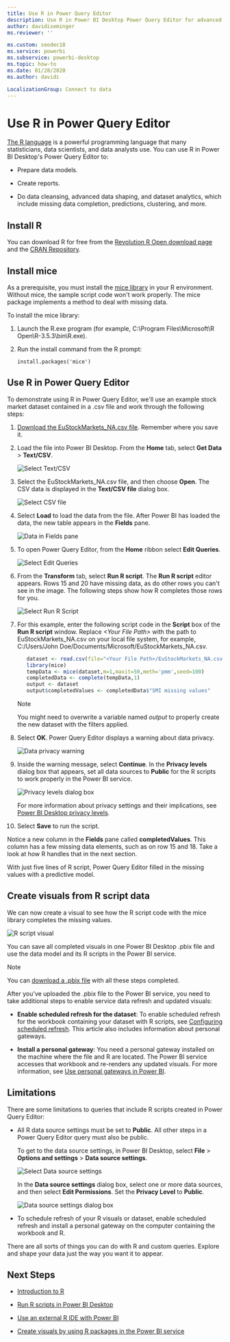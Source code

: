 ```yaml
---
title: Use R in Power Query Editor
description: Use R in Power BI Desktop Power Query Editor for advanced analytics.
author: davidiseminger
ms.reviewer: ''

ms.custom: seodec18
ms.service: powerbi
ms.subservice: powerbi-desktop
ms.topic: how-to
ms.date: 01/28/2020
ms.author: davidi

LocalizationGroup: Connect to data
---
```

# Use R in Power Query Editor

[The R language](https://mran.microsoft.com/documents/what-is-r) is a powerful programming language that many statisticians, data scientists, and data analysts use. You can use R in Power BI Desktop's Power Query Editor to:

* Prepare data models.

* Create reports.

* Do data cleansing, advanced data shaping, and dataset analytics, which include missing data completion, predictions, clustering, and more.  

## Install R

You can download R for free from the [Revolution R Open download page](https://mran.revolutionanalytics.com/download/) and the [CRAN Repository](https://cran.r-project.org/bin/windows/base/).

## Install mice

As a prerequisite, you must install the [mice library](https://www.rdocumentation.org/packages/mice/versions/3.5.0/topics/mice) in your R environment. Without mice, the sample script code won't work properly. The mice package implements a method to deal with missing data.

To install the mice library:

1. Launch the R.exe program (for example, C:\Program Files\Microsoft\R Open\R-3.5.3\bin\R.exe).  

2. Run the install command from the R prompt:

   ``` 
   install.packages('mice') 
   ```

## Use R in Power Query Editor

To demonstrate using R in Power Query Editor, we'll use an example stock market dataset contained in  a .csv file and work through the following steps:

1. [Download the EuStockMarkets_NA.csv file](https://download.microsoft.com/download/F/8/A/F8AA9DC9-8545-4AAE-9305-27AD1D01DC03/EuStockMarkets_NA.csv). Remember where you save it.

1. Load the file into Power BI Desktop. From the **Home** tab, select **Get Data** > **Text/CSV**.

   ![Select Text/CSV](media/desktop-r-in-query-editor/r-in-query-editor_1.png)

1. Select the EuStockMarkets_NA.csv file, and then choose **Open**. The CSV data is displayed in the **Text/CSV file** dialog box.

   ![Select CSV file](media/desktop-r-in-query-editor/r-in-query-editor_2.png)

1. Select **Load** to load the data from the file. After Power BI has loaded the data, the new table appears in the **Fields** pane.

   ![Data in Fields pane](media/desktop-r-in-query-editor/r-in-query-editor_3.png)

1. To open Power Query Editor, from the **Home** ribbon select **Edit Queries**.

   ![Select Edit Queries](media/desktop-r-in-query-editor/r-in-query-editor_4.png)

1. From the **Transform** tab, select **Run R script**. The **Run R script** editor appears. Rows 15 and 20 have missing data, as do other rows you can't see in the image. The following steps show how R completes those rows for you.

   ![Select Run R Script](media/desktop-r-in-query-editor/r-in-query-editor_5d.png)

1. For this example, enter the following script code in the **Script** box of the **Run R script** window. Replace *&lt;Your File Path&gt;* with the path to EuStockMarkets_NA.csv on your local file system, for example, C:/Users/John Doe/Documents/Microsoft/EuStockMarkets_NA.csv.

    ```r
       dataset <- read.csv(file="<Your File Path>/EuStockMarkets_NA.csv", header=TRUE, sep=",")
       library(mice)
       tempData <- mice(dataset,m=1,maxit=50,meth='pmm',seed=100)
       completedData <- complete(tempData,1)
       output <- dataset
       output$completedValues <- completedData$"SMI missing values"
    ```

    > [!NOTE]
    > You might need to overwrite a variable named *output* to properly create the new dataset with the filters applied.

7. Select **OK**. Power Query Editor displays a warning about data privacy.

   ![Data privacy warning](media/desktop-r-in-query-editor/r-in-query-editor_6.png)
8. Inside the warning message, select **Continue**. In the **Privacy levels** dialog box that appears, set all data sources to **Public** for the R scripts to work properly in the Power BI service. 

   ![Privacy levels dialog box](media/desktop-r-in-query-editor/r-in-query-editor_7.png)

   For more information about privacy settings and their implications, see [Power BI Desktop privacy levels](../admin/desktop-privacy-levels.md).

 9. Select **Save** to run the script. 

   Notice a new column in the **Fields** pane called **completedValues**. This column has a few missing data elements, such as on row 15 and 18. Take a look at how R handles that in the next section.

   With just five lines of R script, Power Query Editor filled in the missing values with a predictive model.

## Create visuals from R script data

We can now create a visual to see how the R script code with the mice library completes the missing values.

![R script visual](media/desktop-r-in-query-editor/r-in-query-editor_8a.png)

You can save all completed visuals in one Power BI Desktop .pbix file and use the data model and its R scripts in the Power BI service.

> [!NOTE]
> You can [download a .pbix file](https://download.microsoft.com/download/F/8/A/F8AA9DC9-8545-4AAE-9305-27AD1D01DC03/Complete%20Values%20with%20R%20in%20PQ.pbix) with all these steps completed.

After you've uploaded the .pbix file to the Power BI service, you need to take additional steps to enable service data refresh and updated visuals:  

* **Enable scheduled refresh for the dataset**: To enable scheduled refresh for the workbook containing your dataset with R scripts, see [Configuring scheduled refresh](refresh-scheduled-refresh.md). This article also includes information about personal gateways.

* **Install a personal gateway**: You need a personal gateway installed on the machine where the file and R are located. The Power BI service accesses that workbook and re-renders any updated visuals. For more information, see [Use personal gateways in Power BI](service-gateway-personal-mode.md).

## Limitations

There are some limitations to queries that include R scripts created in Power Query Editor:

* All R data source settings must be set to **Public**. All other steps in a Power Query Editor query must also be public. 

   To get to the data source settings, in Power BI Desktop, select **File** > **Options and settings** > **Data source settings**.

   ![Select Data source settings](media/desktop-r-in-query-editor/r-in-query-editor_9.png)

   In the **Data source settings** dialog box, select one or more data sources, and then select **Edit Permissions**. Set the **Privacy Level** to **Public**.

   ![Data source settings dialog box](media/desktop-r-in-query-editor/r-in-query-editor_10.png)  
  
* To schedule refresh of your R visuals or dataset, enable scheduled refresh and install a personal gateway on the computer containing the workbook and R. 

There are all sorts of things you can do with R and custom queries. Explore and shape your data just the way you want it to appear.

## Next Steps

* [Introduction to R](https://mran.microsoft.com/documents/what-is-r) 

* [Run R scripts in Power BI Desktop](desktop-r-scripts.md) 

* [Use an external R IDE with Power BI](desktop-r-ide.md) 

* [Create visuals by using R packages in the Power BI service](service-r-packages-support.md)
